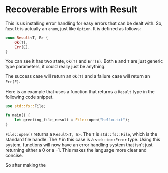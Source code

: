 # Recoverable Errors with Result

This is us installing error handling for easy errors that can be dealt with. So, `Result` is actually an `enum`, just like `Option`. It is defined as follows:

```rust
enum Result<T, E> {
    Ok(T),
    Err(E),
}

```

You can see it has two state, `Ok(T)` and `Err(E)`. Both `E` and `T` are just generic type parameters, it could really just be anything.

The success case will return an `Ok(T)` and a failure case will return an `Err(E)`.

Here is an example that uses a function that returns a `Result` type in the following code snippet.

```rust
use std::fs::File;

fn main() {
    let greeting_file_result = File::open("hello.txt");
}
```

`File::open()` returns a `Result<T, E>`. The `T` is `std::fs::File`, which is the standard file handle. The `E` in this case is a `std::io::Error` type. Using this system, functions will now have an error handling system that isn't just returning either a 0 or a -1. This makes the language more clear and concise.

So after making the 